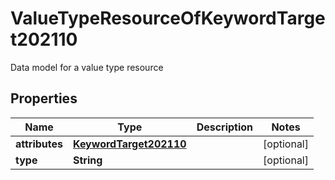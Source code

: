 

# ValueTypeResourceOfKeywordTarget202110

Data model for a value type resource

## Properties

| Name | Type | Description | Notes |
|------------ | ------------- | ------------- | -------------|
|**attributes** | [**KeywordTarget202110**](KeywordTarget202110.md) |  |  [optional] |
|**type** | **String** |  |  [optional] |



